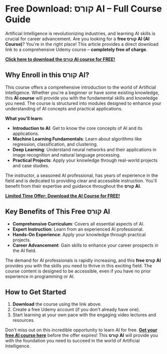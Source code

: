 # Free Download: קורס AI – Full Course Guide

Artificial Intelligence is revolutionizing industries, and learning AI skills is crucial for career advancement. Are you looking for a **free קורס AI (AI Course)**? You're in the right place! This article provides a direct download link to a comprehensive Udemy course – **completely free of charge**.

[**Click here to download the קורס AI course for FREE!**](https://udemywork.com/korse-ai)

## Why Enroll in this קורס AI?

This course offers a comprehensive introduction to the world of Artificial Intelligence. Whether you're a beginner or have some existing knowledge, this **AI course** will provide you with the fundamental skills and knowledge you need. The course is structured into modules designed to enhance your understanding of AI concepts and practical applications.

**What you'll learn:**
*   **Introduction to AI**: Get to know the core concepts of AI and its applications.
*   **Machine Learning Fundamentals**: Learn about algorithms like regression, classification, and clustering.
*   **Deep Learning**: Understand neural networks and their applications in image recognition and natural language processing.
*   **Practical Projects**: Apply your knowledge through real-world projects and case studies.

The instructor, a seasoned AI professional, has years of experience in the field and is dedicated to providing clear and accessible instruction. You'll benefit from their expertise and guidance throughout the **קורס AI.**

[**Limited Time Offer: Download the AI Course for FREE!**](https://udemywork.com/korse-ai)

## Key Benefits of This Free קורס AI

*   **Comprehensive Curriculum**: Covers all essential aspects of AI.
*   **Expert Instruction**: Learn from an experienced AI professional.
*   **Hands-On Experience**: Apply your knowledge through practical projects.
*   **Career Advancement**: Gain skills to enhance your career prospects in the AI field.

The demand for AI professionals is rapidly increasing, and this **free קורס AI** provides you with the skills you need to thrive in this exciting field. The course content is designed to be accessible, even if you have no prior experience in programming or AI.

## How to Get Started

1.  **Download** the course using the link above.
2.  Create a free Udemy account (if you don't already have one).
3.  Start learning at your own pace with the engaging video lectures and resources.

Don't miss out on this incredible opportunity to learn AI for free. **[Get your free AI course here](https://udemywork.com/korse-ai)** before the offer expires! This **קורס AI** will provide you with the foundation you need to succeed in the world of Artificial Intelligence.
